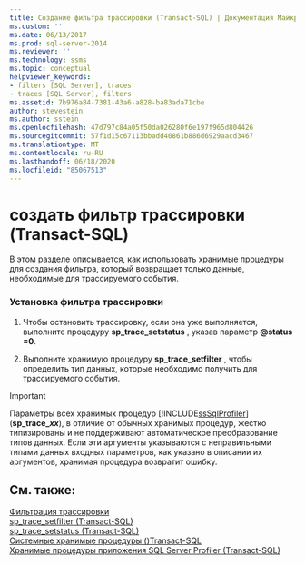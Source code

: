 ```yaml
---
title: Создание фильтра трассировки (Transact-SQL) | Документация Майкрософт
ms.custom: ''
ms.date: 06/13/2017
ms.prod: sql-server-2014
ms.reviewer: ''
ms.technology: ssms
ms.topic: conceptual
helpviewer_keywords:
- filters [SQL Server], traces
- traces [SQL Server], filters
ms.assetid: 7b976a84-7381-43a6-a828-ba83ada71cbe
author: stevestein
ms.author: sstein
ms.openlocfilehash: 47d797c84a05f50da026280f6e197f965d804426
ms.sourcegitcommit: 57f1d15c67113bbadd40861b886d6929aacd3467
ms.translationtype: MT
ms.contentlocale: ru-RU
ms.lasthandoff: 06/18/2020
ms.locfileid: "85067513"
---
```

# <a name="set-a-trace-filter-transact-sql"></a>создать фильтр трассировки (Transact-SQL)
  В этом разделе описывается, как использовать хранимые процедуры для создания фильтра, который возвращает только данные, необходимые для трассируемого события.  
  
### <a name="to-set-a-trace-filter"></a>Установка фильтра трассировки  
  
1.  Чтобы остановить трассировку, если она уже выполняется, выполните процедуру **sp_trace_setstatus** , указав параметр **@status =0**.  
  
2.  Выполните хранимую процедуру **sp_trace_setfilter** , чтобы определить тип данных, которые необходимо получить для трассируемого события.  
  
> [!IMPORTANT]
>  Параметры всех хранимых процедур [!INCLUDE[ssSqlProfiler](../../includes/sssqlprofiler-md.md)] (<strong>sp_trace_*xx*</strong>), в отличие от обычных хранимых процедур, жестко типизированы и не поддерживают автоматическое преобразование типов данных. Если эти аргументы указываются с неправильными типами данных входных параметров, как указано в описании их аргументов, хранимая процедура возвратит ошибку.  
  
## <a name="see-also"></a>См. также:  
 [Фильтрация трассировки](../../relational-databases/sql-trace/filter-a-trace.md)   
 [sp_trace_setfilter &#40;Transact-SQL&#41;](/sql/relational-databases/system-stored-procedures/sp-trace-setfilter-transact-sql)   
 [sp_trace_setstatus &#40;Transact-SQL&#41;](/sql/relational-databases/system-stored-procedures/sp-trace-setstatus-transact-sql)   
 [Системные хранимые процедуры &#40;&#41;Transact-SQL](/sql/relational-databases/system-stored-procedures/system-stored-procedures-transact-sql)   
 [Хранимые процедуры приложения SQL Server Profiler (Transact-SQL)](/sql/relational-databases/system-stored-procedures/sql-server-profiler-stored-procedures-transact-sql)  
  
  
